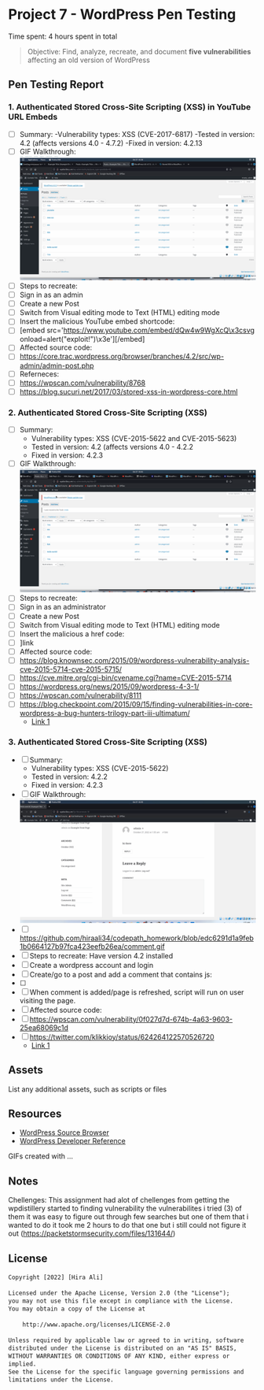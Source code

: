 # Project 7 - WordPress Pen Testing

Time spent: 4 hours spent in total

> Objective: Find, analyze, recreate, and document **five vulnerabilities** affecting an old version of WordPress

## Pen Testing Report

### 1. Authenticated Stored Cross-Site Scripting (XSS) in YouTube URL Embeds

- [ ] Summary: 
       -Vulnerability types: XSS (CVE-2017-6817)
       -Tested in version: 4.2 (affects versions 4.0 - 4.7.2)
        -Fixed in version: 4.2.13
- [ ] GIF Walkthrough:![](youtube.gif)
- [ ] Steps to recreate: 
- [ ] Sign in as an admin
- [ ] Create a new Post
- [ ] Switch from Visual editing mode to Text (HTML) editing mode
- [ ] Insert the malicious YouTube embed shortcode:
- [ ]   [embed src='https://www.youtube.com/embed/dQw4w9WgXcQ\x3csvg onload=alert("exploit!")\x3e'][/embed]
- [ ] Affected source code:
- [ ] https://core.trac.wordpress.org/browser/branches/4.2/src/wp-admin/admin-post.php
- [ ] Referneces:
- [ ]  https://wpscan.com/vulnerability/8768
- [ ]  https://blog.sucuri.net/2017/03/stored-xss-in-wordpress-core.html
  
### 2. Authenticated Stored Cross-Site Scripting (XSS)

- [ ] Summary: 
  - Vulnerability types: XSS (CVE-2015-5622 and CVE-2015-5623)
  - Tested in version: 4.2 (affects versions 4.0 - 4.2.2
  - Fixed in version: 4.2.3
- [ ] GIF Walkthrough: ![](xss.gif)
- [ ] Steps to recreate:
- [ ] Sign in as an administrator
- [ ] Create a new Post
- [ ] Switch from Visual editing mode to Text (HTML) editing mode
- [ ] Insert the malicious a href code:
- [ ]   <a href="[caption code=">]</a><a title=" onmouseover=alert('exploit!') ">link</a>
- [ ] Affected source code:
- [ ] https://blog.knownsec.com/2015/09/wordpress-vulnerability-analysis-cve-2015-5714-cve-2015-5715/
- [ ] https://cve.mitre.org/cgi-bin/cvename.cgi?name=CVE-2015-5714
- [ ] https://wordpress.org/news/2015/09/wordpress-4-3-1/
- [ ] https://wpscan.com/vulnerability/8111
- [ ] https://blog.checkpoint.com/2015/09/15/finding-vulnerabilities-in-core-wordpress-a-bug-hunters-trilogy-part-iii-ultimatum/
  - [Link 1](https://core.trac.wordpress.org/browser/tags/version/src/source_file.php)

### 3. Authenticated Stored Cross-Site Scripting (XSS) 

- [ ] Summary: 
  - Vulnerability types:  XSS (CVE-2015-5622)
  - Tested in version: 4.2.2
  - Fixed in version: 4.2.3
- [ ] GIF Walkthrough:![](comment.gif)
- [ ]  https://github.com/hiraali34/codepath_homework/blob/edc6291d1a9feb1b0664127b97fca423eefb26ea/comment.gif
- [ ] Steps to recreate: Have version 4.2 installed
- [ ] Create a wordpress account and login
- [ ] Create/go to a post and add a comment that contains js:
- [ ]   <script>alert(document.cookie);</script>
- [ ]   When comment is added/page is refreshed, script will run on user visiting the page.
- [ ] Affected source code:
- [ ] https://wpscan.com/vulnerability/0f027d7d-674b-4a63-9603-25ea68069c1d
- [ ] https://twitter.com/klikkioy/status/624264122570526720
  - [Link 1](https://core.trac.wordpress.org/browser/tags/version/src/source_file.php)





## Assets

List any additional assets, such as scripts or files

## Resources

- [WordPress Source Browser](https://core.trac.wordpress.org/browser/)
- [WordPress Developer Reference](https://developer.wordpress.org/reference/)

GIFs created with  ...
<!-- Recommended GIF Tools:
[Kap](https://getkap.co/) for macOS
[ScreenToGif](https://www.screentogif.com/) for Windows
[peek](https://github.com/phw/peek) for Linux. -->

## Notes

Chellenges:
This assignment had alot of chellenges from getting the wpdistillery started to finding vulnerability
the vulnerabilites i tried (3) of them it was easy to figure out through few searches but one of them that i wanted to do it took me 2 hours to do that one but i still could not figure it out (https://packetstormsecurity.com/files/131644/)

## License

    Copyright [2022] [Hira Ali]

    Licensed under the Apache License, Version 2.0 (the "License");
    you may not use this file except in compliance with the License.
    You may obtain a copy of the License at

        http://www.apache.org/licenses/LICENSE-2.0

    Unless required by applicable law or agreed to in writing, software
    distributed under the License is distributed on an "AS IS" BASIS,
    WITHOUT WARRANTIES OR CONDITIONS OF ANY KIND, either express or implied.
    See the License for the specific language governing permissions and
    limitations under the License.
